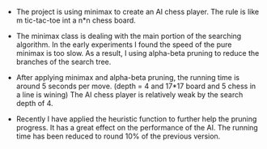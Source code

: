 + The project is using minimax to create an AI chess player. The rule is like m tic-tac-toe int a n*n chess board.

+ The minimax class is dealing with the main portion of the searching algorithm. In the early experiments I found the speed of the pure minimax is too slow. As a result, I using alpha-beta pruning to reduce the branches of the search tree. 

+ After applying minimax and alpha-beta pruning, the running time is around 5 seconds per move. (depth = 4 and 17*17 board and 5 chess in a line is wining) The AI chess player is relatively weak by the search depth of 4. 

+ Recently I have applied the heuristic function to further help the pruning progress. It has a great effect on the performance of the AI. The running time has been reduced to round 10% of the previous version.

